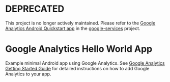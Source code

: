 # DEPRECATED

This project is no longer actively maintained.  Please refer to the [Google Analytics Android Quickstart app](https://github.com/googlesamples/google-services/tree/master/android/analytics) in the [google-services](https://github.com/googlesamples/google-services) project.

Google Analytics Hello World App
================================

Example minimal Android app using Google Analytics. See [Google Analytics Getting Started Guide](https://developers.google.com/analytics/devguides/collection/android/) for detailed instructions on how to add Google Analytics to your app.


